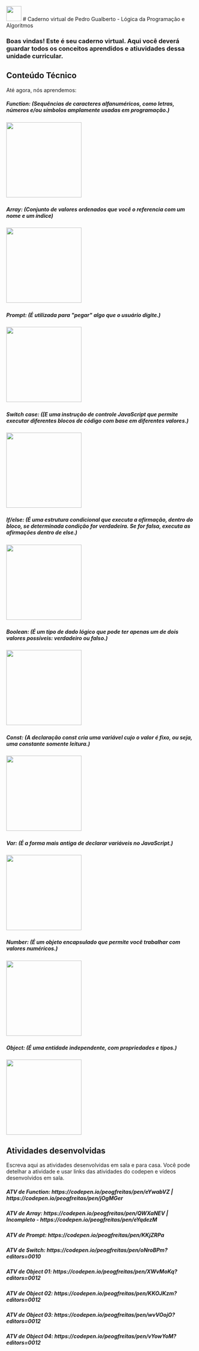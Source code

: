<img src="https://i.imgur.com/slDmwlc.gif" width="40px"> # Caderno virtual de Pedro Gualberto - Lógica da Programação e Algoritmos
<h3>Boas vindas! Este é seu caderno virtual. Aqui você deverá guardar todos os conceitos aprendidos e atiuvidades dessa unidade curricular.<h3> 


## Conteúdo Técnico
Até agora, nós aprendemos: 
<h5>Function: (Sequências de caracteres alfanuméricos, como letras, números e/ou símbolos amplamente usadas em programação.)<h5> <img src="https://miro.medium.com/v2/resize:fit:1026/1*lRCsrf5FvJH35yySp8mlxQ.png" width="200px">
<h5>Array: (Conjunto de valores ordenados que você o referencia com um nome e um índice)<h5> <img src="https://www.driven.com.br/wp-content/uploads/2023/01/array8-1024x533.png" width="200px">
<h5>Prompt: (É utilizada para "pegar" algo que o usuário digite.)<h5> <img src="https://i.ytimg.com/vi/kUDMxeTRk98/hqdefault.jpg" width="200px">
<h5>Switch case: ([E uma instrução de controle JavaScript que permite executar diferentes blocos de código com base em diferentes valores.)<h5> <img src="https://pimylifeup.com/wp-content/uploads/2022/06/JavaScript-switch-statements-Thumbnail.png" width="200px">
<h5>If/else: (É uma estrutura condicional que executa a afirmação, dentro do bloco, se determinada condição for verdadeira. Se for falsa, executa as afirmações dentro de else.)<h5> <img src="https://pimylifeup.com/wp-content/uploads/2022/04/Javascript-if-else-else-if-conditional-statements-Thumbnail-NoWM.png" width="200px">
<h5>Boolean: (É um tipo de dado lógico que pode ter apenas um de dois valores possíveis: verdadeiro ou falso.)<h5> <img src="https://miro.medium.com/v2/resize:fit:939/1*NMCiO_kFukw7hf9KgY9U9Q.png" width="200px">
<h5>Const: (A declaração const cria uma variável cujo o valor é fixo, ou seja, uma constante somente leitura.)<h5> <img src="https://i.sstatic.net/vApul.png" width="200px">
<h5>Var: (É a forma mais antiga de declarar variáveis no JavaScript.)<h5> <img src="https://miro.medium.com/v2/resize:fit:1400/1*jy1BjtcL0emVD3ahZ9JIAg.png" width="200px">
<h5>Number: (É um objeto encapsulado que permite você trabalhar com valores numéricos.)<h5> <img src="https://miro.medium.com/v2/resize:fit:1400/1*tuV0YGt4lHwoEkqPhzhKnQ.png" width="200px">
<h5>Object: (É uma entidade independente, com propriedades e tipos.)<h5> <img src="https://www.freecodecamp.org/news/content/images/2021/02/destructure.png" width="200px">



## Atividades desenvolvidas
Escreva aqui as atividades desenvolvidas em sala e para casa. Você pode detelhar a atividade e usar links das atividades do codepen e vídeos desenvolvidos em sala. 
<h5> ATV de Function: https://codepen.io/peogfreitas/pen/eYwabVZ | https://codepen.io/peogfreitas/pen/jOgMGer<h5>
<h5> ATV de Array: https://codepen.io/peogfreitas/pen/QWXaNEV | Incompleto - https://codepen.io/peogfreitas/pen/eYqdezM<h5>
<h5> ATV de Prompt: https://codepen.io/peogfreitas/pen/KKjZRPa<h5>
<h5> ATV de Switch: https://codepen.io/peogfreitas/pen/oNroBPm?editors=0010<h3>
<h5> ATV de Object 01: https://codepen.io/peogfreitas/pen/XWvMoKq?editors=0012<h5>
<h5> ATV de Object 02: https://codepen.io/peogfreitas/pen/KKOJKzm?editors=0012<h5>
<h5> ATV de Object 03: https://codepen.io/peogfreitas/pen/wvVOojO?editors=0012<h5>
<h5> ATV de Object 04: https://codepen.io/peogfreitas/pen/vYowYoM?editors=0012<h5>

